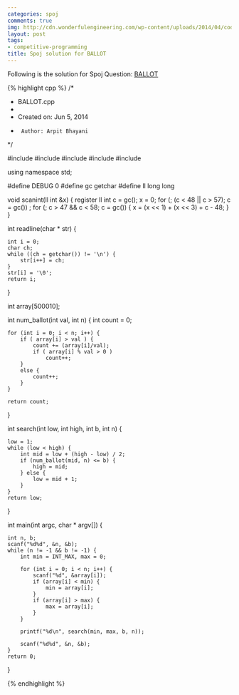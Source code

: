 ```yaml
---
categories: spoj
comments: true
img: http://cdn.wonderfulengineering.com/wp-content/uploads/2014/04/code-wallpaper-6.png
layout: post
tags:
- competitive-programming
title: Spoj solution for BALLOT
---
```


Following is the solution for Spoj Question: [BALLOT](http://www.spoj.com/problems/BALLOT/)

{% highlight cpp %}
/*
 * BALLOT.cpp
 *
 *  Created on: Jun 5, 2014
 *      Author: Arpit Bhayani
 */

#include <cstdio>
#include <cstdlib>
#include <iostream>
#include <queue>
#include <climits>

using namespace std;

#define DEBUG 0
#define gc getchar
#define ll long long

void scanint(ll int &x) {
	register ll int c = gc();
	x = 0;
	for (; (c < 48 || c > 57); c = gc())
		;
	for (; c > 47 && c < 58; c = gc()) {
		x = (x << 1) + (x << 3) + c - 48;
	}
}

int readline(char * str) {

	int i = 0;
	char ch;
	while ((ch = getchar()) != '\n') {
		str[i++] = ch;
	}
	str[i] = '\0';
	return i;
}

int array[500010];

int num_ballot(int val, int n) {
	int count = 0;

	for (int i = 0; i < n; i++) {
		if ( array[i] > val ) {
			count += (array[i]/val);
			if ( array[i] % val > 0 )
				count++;
		}
		else {
			count++;
		}
	}

	return count;
}

int search(int low, int high, int b, int n) {

	low = 1;
	while (low < high) {
		int mid = low + (high - low) / 2;
		if (num_ballot(mid, n) <= b) {
			high = mid;
		} else {
			low = mid + 1;
		}
	}
	return low;
}

int main(int argc, char * argv[]) {

	int n, b;
	scanf("%d%d", &n, &b);
	while (n != -1 && b != -1) {
		int min = INT_MAX, max = 0;

		for (int i = 0; i < n; i++) {
			scanf("%d", &array[i]);
			if (array[i] < min) {
				min = array[i];
			}
			if (array[i] > max) {
				max = array[i];
			}
		}

		printf("%d\n", search(min, max, b, n));

		scanf("%d%d", &n, &b);
	}
	return 0;
}

{% endhighlight %}